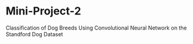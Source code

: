 # Mini-Project-2
Classification of Dog Breeds Using Convolutional Neural Network on the Standford Dog Dataset
